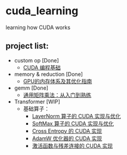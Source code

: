 # cuda_learning
learning how CUDA works


## project list:
- custom op [Done]
    - [CUDA 编程基础](https://zhuanlan.zhihu.com/p/645330027)
- memory & reduction [Done]
    - [GPU的内存体系及其优化指南](https://zhuanlan.zhihu.com/p/654027980)
- gemm [Done]
    - [通用矩阵乘法：从入门到熟练](https://zhuanlan.zhihu.com/p/657632577)
- Transformer [WIP]
    - 基础算子：
        - [LayerNorm 算子的 CUDA 实现与优化](https://zhuanlan.zhihu.com/p/694974164)
        - [SoftMax 算子的 CUDA 实现与优化](https://zhuanlan.zhihu.com/p/695307283)
        - [Cross Entropy 的 CUDA 实现](https://zhuanlan.zhihu.com/p/695594396)
        - [AdamW 优化器的 CUDA 实现](https://zhuanlan.zhihu.com/p/695611950)
        - [激活函数与残差连接的 CUDA 实现](https://zhuanlan.zhihu.com/p/695703671?)
    

